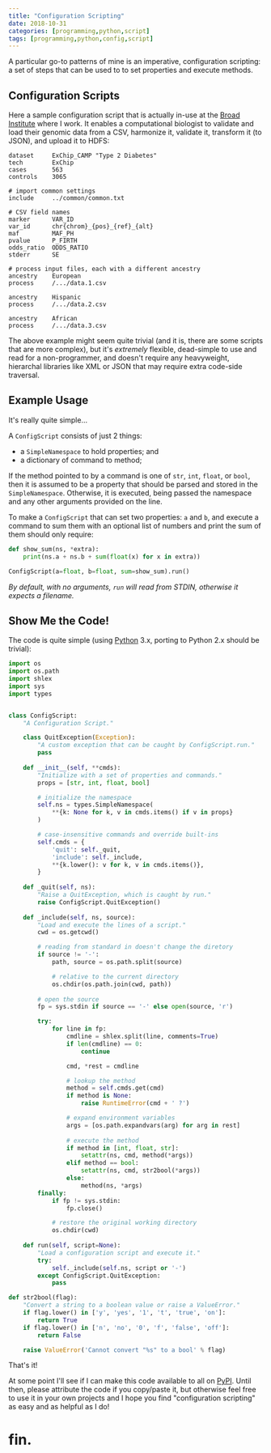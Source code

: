 ```yaml
---
title: "Configuration Scripting"
date: 2018-10-31
categories: [programming,python,script]
tags: [programming,python,config,script]
---
```

A particular go-to patterns of mine is an imperative, configuration scripting: a set of steps that can be used to to set properties and execute methods. 

## Configuration Scripts

Here a sample configuration script that is actually in-use at the [Broad Institute][broad] where I work. It enables a computational biologist to validate and load their genomic data from a CSV, harmonize it, validate it, transform it (to JSON), and upload it to HDFS:

```
dataset     ExChip_CAMP "Type 2 Diabetes"
tech        ExChip
cases       563
controls    3065

# import common settings
include     ../common/common.txt

# CSV field names
marker      VAR_ID
var_id      chr{chrom}_{pos}_{ref}_{alt}
maf         MAF_PH
pvalue      P_FIRTH
odds_ratio  ODDS_RATIO
stderr      SE

# process input files, each with a different ancestry
ancestry    European
process     /.../data.1.csv

ancestry    Hispanic
process     /.../data.2.csv

ancestry    African
process     /.../data.3.csv
```

The above example might seem quite trivial (and it is, there are some scripts that are more complex), but it's _extremely_ flexible, dead-simple to use and read for a non-programmer, and doesn't require any heavyweight, hierarchal libraries like XML or JSON that may require extra code-side traversal.

## Example Usage

It's really quite simple...

A `ConfigScript` consists of just 2 things:

* a `SimpleNamespace` to hold properties; and
* a dictionary of command to method;

If the method pointed to by a command is one of `str`, `int`, `float`, or `bool`, then it is assumed to be a property that should be parsed and stored in the `SimpleNamespace`. Otherwise, it is executed, being passed the namespace and any other arguments provided on the line.

To make a `ConfigScript` that can set two properties: `a` and `b`, and execute a command to sum them with an optional list of numbers and print the sum of them should only require:

```python
def show_sum(ns, *extra):
    print(ns.a + ns.b + sum(float(x) for x in extra))

ConfigScript(a=float, b=float, sum=show_sum).run()
```

_By default, with no arguments, `run` will read from STDIN, otherwise it expects a filename._

## Show Me the Code!

The code is quite simple (using [Python][python] 3.x, porting to Python 2.x should be trivial):

```python
import os
import os.path
import shlex
import sys
import types


class ConfigScript:
    "A Configuration Script."

    class QuitException(Exception):
        "A custom exception that can be caught by ConfigScript.run."
        pass
    
    def __init__(self, **cmds):
        "Initialize with a set of properties and commands."
        props = [str, int, float, bool]

        # initialize the namespace
        self.ns = types.SimpleNamespace(
            **{k: None for k, v in cmds.items() if v in props}
        )

        # case-insensitive commands and override built-ins
        self.cmds = {
            'quit': self._quit,
            'include': self._include,
            **{k.lower(): v for k, v in cmds.items()},
        }
    
    def _quit(self, ns):
        "Raise a QuitException, which is caught by run."
        raise ConfigScript.QuitException()
    
    def _include(self, ns, source):
        "Load and execute the lines of a script."
        cwd = os.getcwd()

        # reading from standard in doesn't change the diretory
        if source != '-':
            path, source = os.path.split(source)

            # relative to the current directory
            os.chdir(os.path.join(cwd, path))
        
        # open the source
        fp = sys.stdin if source == '-' else open(source, 'r')

        try:
            for line in fp:
                cmdline = shlex.split(line, comments=True)
                if len(cmdline) == 0:
                    continue

                cmd, *rest = cmdline

                # lookup the method
                method = self.cmds.get(cmd)
                if method is None:
                    raise RuntimeError(cmd + ' ?')

                # expand environment variables
                args = [os.path.expandvars(arg) for arg in rest]
                
                # execute the method
                if method in [int, float, str]:
                    setattr(ns, cmd, method(*args))
                elif method == bool:
                    setattr(ns, cmd, str2bool(*args))
                else:
                    method(ns, *args)
        finally:
            if fp != sys.stdin:
                fp.close()

            # restore the original working directory
            os.chdir(cwd)
    
    def run(self, script=None):
        "Load a configuration script and execute it."
        try:
            self._include(self.ns, script or '-')
        except ConfigScript.QuitException:
            pass

def str2bool(flag):
    "Convert a string to a boolean value or raise a ValueError."
    if flag.lower() in ['y', 'yes', '1', 't', 'true', 'on']:
        return True
    if flag.lower() in ['n', 'no', '0', 'f', 'false', 'off']:
        return False

    raise ValueError('Cannot convert "%s" to a bool' % flag)
```

That's it! 

At some point I'll see if I can make this code available to all on [PyPI][pypi]. Until then, please attribute the code if you copy/paste it, but otherwise feel free to use it in your own projects and I hope you find "configuration scripting" as easy and as helpful as I do!

# fin.

[broad]: https://broadinstitute.org/
[python]: https://python.org/
[pypi]: https://pypi.org/